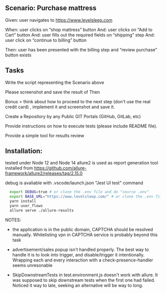 
## Scenario: Purchase mattress 
Given: user navigates to https://www.levelsleep.com

When: user clicks on “shop mattress” button
And: user clicks on “Add to Cart” button
And: user fills out the required fields on “shipping” step
And: user click on “continue to billing” button

Then: user has been presented with the billing step and “review purchase” button exists


## Tasks

Write the script representing the Scenario above

Please screenshot and save the result of Then

Bonus > think about how to proceed to the next step (don’t use the real credit card) , implement it and screenshot and save it.

Create a Repository by any Public GIT Portals (GitHub, GitLab, etc)

Provide instructions on how to execute tests (please include README file).

Provide a simple tool for results review 

## Installation:

tested under Node 12 and Node 14
allure2 is used as report generation tool
installed from https://github.com/allure-framework/allure2/releases/tag/2.15.0

debug is avaliable with .vscode/launch.json  "Jest UI test" command

```bash
  export DEBUG=true # or clone the .env file and do "source .env"
  export BASE_URL="https://www.levelsleep.com/" # or clone the .env file and do "source .env"
  yarn install
  yarn user_flows
  allure serve ./allure-results
```

NOTES:

- the application is in the public domain, CAPTCHA should be resolved manually.
  Whitelisting vpn in CAPTCHA service is probably beyond this task

- advertisement/sales popup isn't handled properly.
  The best way to handle it is to look into trigger, and disable/trigger it intentionally.
  Wrapping each and every interaction with a check-presence-handler seems unresonable

- SkipDownstreamTests in test.environment.js doesn't work with allure.
  It was supposed to skip downstream tests when the first one had failed.
  Noticed it way to late, seeking an alternative will be way to long.